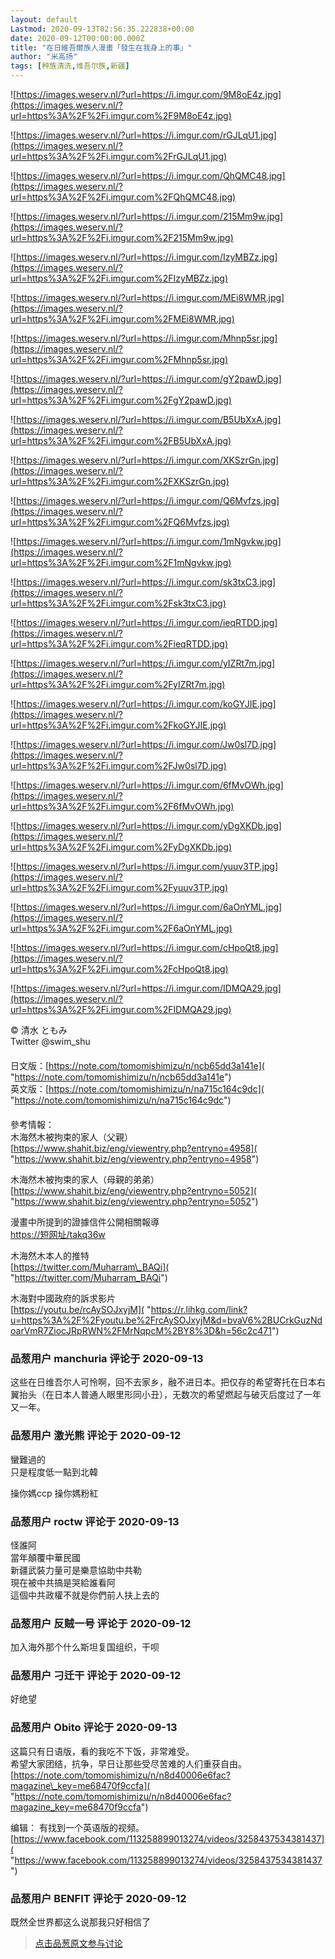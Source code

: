 ```yaml
---
layout: default
Lastmod: 2020-09-13T02:56:35.222838+00:00
date: 2020-09-12T00:00:00.000Z
title: "在日維吾爾族人漫畫「發生在我身上的事」"
author: "米高扬"
tags: [种族清洗,维吾尔族,新疆]
---
```


![https://images.weserv.nl/?url=https://i.imgur.com/9M8oE4z.jpg](https://images.weserv.nl/?url=https%3A%2F%2Fi.imgur.com%2F9M8oE4z.jpg)  
  
![https://images.weserv.nl/?url=https://i.imgur.com/rGJLqU1.jpg](https://images.weserv.nl/?url=https%3A%2F%2Fi.imgur.com%2FrGJLqU1.jpg)  
  
![https://images.weserv.nl/?url=https://i.imgur.com/QhQMC48.jpg](https://images.weserv.nl/?url=https%3A%2F%2Fi.imgur.com%2FQhQMC48.jpg)  
  
![https://images.weserv.nl/?url=https://i.imgur.com/215Mm9w.jpg](https://images.weserv.nl/?url=https%3A%2F%2Fi.imgur.com%2F215Mm9w.jpg)  
  
![https://images.weserv.nl/?url=https://i.imgur.com/IzyMBZz.jpg](https://images.weserv.nl/?url=https%3A%2F%2Fi.imgur.com%2FIzyMBZz.jpg)  
  
![https://images.weserv.nl/?url=https://i.imgur.com/MEi8WMR.jpg](https://images.weserv.nl/?url=https%3A%2F%2Fi.imgur.com%2FMEi8WMR.jpg)  
  
![https://images.weserv.nl/?url=https://i.imgur.com/Mhnp5sr.jpg](https://images.weserv.nl/?url=https%3A%2F%2Fi.imgur.com%2FMhnp5sr.jpg)  
  
![https://images.weserv.nl/?url=https://i.imgur.com/gY2pawD.jpg](https://images.weserv.nl/?url=https%3A%2F%2Fi.imgur.com%2FgY2pawD.jpg)  
  
![https://images.weserv.nl/?url=https://i.imgur.com/B5UbXxA.jpg](https://images.weserv.nl/?url=https%3A%2F%2Fi.imgur.com%2FB5UbXxA.jpg)  
  
![https://images.weserv.nl/?url=https://i.imgur.com/XKSzrGn.jpg](https://images.weserv.nl/?url=https%3A%2F%2Fi.imgur.com%2FXKSzrGn.jpg)  
  
![https://images.weserv.nl/?url=https://i.imgur.com/Q6Mvfzs.jpg](https://images.weserv.nl/?url=https%3A%2F%2Fi.imgur.com%2FQ6Mvfzs.jpg)  
  
![https://images.weserv.nl/?url=https://i.imgur.com/1mNgvkw.jpg](https://images.weserv.nl/?url=https%3A%2F%2Fi.imgur.com%2F1mNgvkw.jpg)  
  
![https://images.weserv.nl/?url=https://i.imgur.com/sk3txC3.jpg](https://images.weserv.nl/?url=https%3A%2F%2Fi.imgur.com%2Fsk3txC3.jpg)  
  
![https://images.weserv.nl/?url=https://i.imgur.com/ieqRTDD.jpg](https://images.weserv.nl/?url=https%3A%2F%2Fi.imgur.com%2FieqRTDD.jpg)  
  
![https://images.weserv.nl/?url=https://i.imgur.com/yIZRt7m.jpg](https://images.weserv.nl/?url=https%3A%2F%2Fi.imgur.com%2FyIZRt7m.jpg)  
  
![https://images.weserv.nl/?url=https://i.imgur.com/koGYJIE.jpg](https://images.weserv.nl/?url=https%3A%2F%2Fi.imgur.com%2FkoGYJIE.jpg)  
  
![https://images.weserv.nl/?url=https://i.imgur.com/Jw0sl7D.jpg](https://images.weserv.nl/?url=https%3A%2F%2Fi.imgur.com%2FJw0sl7D.jpg)  
  
![https://images.weserv.nl/?url=https://i.imgur.com/6fMvOWh.jpg](https://images.weserv.nl/?url=https%3A%2F%2Fi.imgur.com%2F6fMvOWh.jpg)  
  
![https://images.weserv.nl/?url=https://i.imgur.com/yDgXKDb.jpg](https://images.weserv.nl/?url=https%3A%2F%2Fi.imgur.com%2FyDgXKDb.jpg)  
  
![https://images.weserv.nl/?url=https://i.imgur.com/yuuv3TP.jpg](https://images.weserv.nl/?url=https%3A%2F%2Fi.imgur.com%2Fyuuv3TP.jpg)  
  
![https://images.weserv.nl/?url=https://i.imgur.com/6aOnYML.jpg](https://images.weserv.nl/?url=https%3A%2F%2Fi.imgur.com%2F6aOnYML.jpg)  
  
![https://images.weserv.nl/?url=https://i.imgur.com/cHpoQt8.jpg](https://images.weserv.nl/?url=https%3A%2F%2Fi.imgur.com%2FcHpoQt8.jpg)  
  
![https://images.weserv.nl/?url=https://i.imgur.com/IDMQA29.jpg](https://images.weserv.nl/?url=https%3A%2F%2Fi.imgur.com%2FIDMQA29.jpg)  
  
© 清水 ともみ  
Twitter @swim\_shu  
　　  
日文版：[https://note.com/tomomishimizu/n/ncb65dd3a141e]( "https://note.com/tomomishimizu/n/ncb65dd3a141e")  
英文版：[https://note.com/tomomishimizu/n/na715c164c9dc]( "https://note.com/tomomishimizu/n/na715c164c9dc")  
　　  
參考情報：  
木海然木被拘束的家人（父親）  
[https://www.shahit.biz/eng/viewentry.php?entryno=4958]( "https://www.shahit.biz/eng/viewentry.php?entryno=4958")  
  
木海然木被拘束的家人（母親的弟弟）  
[https://www.shahit.biz/eng/viewentry.php?entryno=5052]( "https://www.shahit.biz/eng/viewentry.php?entryno=5052")  
  
漫畫中所提到的證據信件公開相關報導  
[https://短网址/takq36w]( "https://短网址/takq36w")  
  
木海然木本人的推特  
[https://twitter.com/Muharram\_BAQi]( "https://twitter.com/Muharram_BAQi")  
  
木海對中國政府的訴求影片  
[https://youtu.be/rcAySOJxyjM]( "https://r.lihkg.com/link?u=https%3A%2F%2Fyoutu.be%2FrcAySOJxyjM&d=bvaV6%2BUCrkGuzNdoarVmR7ZiocJRpRWN%2FMrNqpcM%2BY8%3D&h=56c2c471")

            
### 品葱用户 **manchuria** 评论于 2020-09-13
        
这些在日维吾尔人可怜啊，回不去家乡，融不进日本。把仅存的希望寄托在日本右翼抬头（在日本人普通人眼里形同小丑），无数次的希望燃起与破灭后度过了一年又一年。
        


            
### 品葱用户 **激光熊** 评论于 2020-09-12
        
蠻難過的  
只是程度低一點到北韓   
  
操你媽ccp 操你媽粉紅
        


            
### 品葱用户 **roctw** 评论于 2020-09-13
        
怪誰阿    
當年顛覆中華民國  
新疆武裝力量可是樂意協助中共勒  
現在被中共搞是哭給誰看阿  
這個中共政權不就是你們前人扶上去的
        


            
### 品葱用户 **反贼一号** 评论于 2020-09-12
        
加入海外那个什么斯坦复国组织，干呗
        


            
### 品葱用户 **刁迁干** 评论于 2020-09-12
        
好绝望
        


            
### 品葱用户 **Obito** 评论于 2020-09-13
        
这篇只有日语版，看的我吃不下饭，非常难受。  
希望大家团结，抗争，早日让那些受尽苦难的人们重获自由。  
[https://note.com/tomomishimizu/n/n8d40006e6fac?magazine\_key=me68470f9ccfa]( "https://note.com/tomomishimizu/n/n8d40006e6fac?magazine_key=me68470f9ccfa")  
  
编辑： 有找到一个英语版的视频。  
[https://www.facebook.com/113258899013274/videos/3258437534381437]( "https://www.facebook.com/113258899013274/videos/3258437534381437")
        


            
### 品葱用户 **BENFIT** 评论于 2020-09-12
        
既然全世界都这么说那我只好相信了
        






> [点击品葱原文参与讨论](https://pincong.rocks/article/24030)

